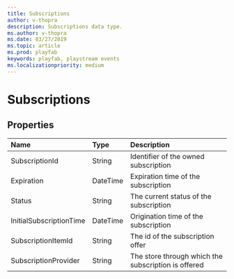 ```yaml
---
title: Subscriptions
author: v-thopra
description: Subscriptions data type.
ms.author: v-thopra
ms.date: 03/27/2019
ms.topic: article
ms.prod: playfab
keywords: playfab, playstream events
ms.localizationpriority: medium
---
```


# Subscriptions

## Properties

|Name|Type|Description|
| :--------------------|:-------------------|:----------------------|
|SubscriptionId|String|Identifier of the owned subscription|
|Expiration|DateTime|Expiration time of the subscription|
|Status|String|The current status of the subscription|
|InitialSubscriptionTime|DateTime|Origination time of the subscription|
|SubscriptionItemId|String|The id of the subscription offer|
|SubscriptionProvider|String|The store through which the subscription is offered|
